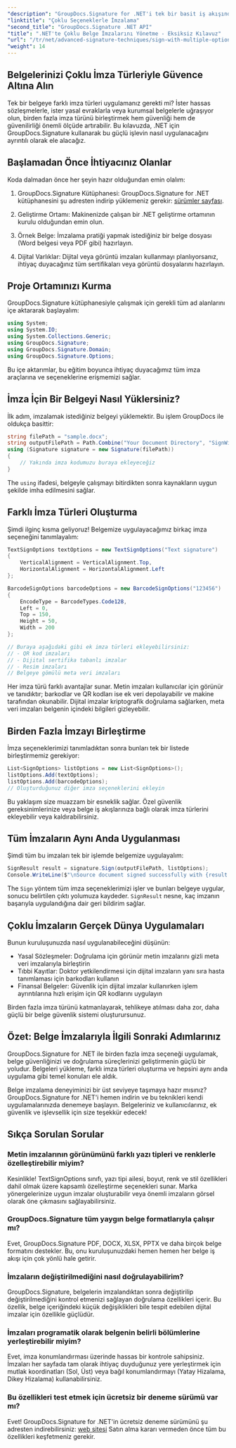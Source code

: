 ```yaml
---
"description": "GroupDocs.Signature for .NET'i tek bir basit iş akışında kullanarak birden fazla imza türünü (metin, QR, barkod, dijital) uygulayarak belge güvenliğini nasıl artıracağınızı öğrenin."
"linktitle": "Çoklu Seçeneklerle İmzalama"
"second_title": "GroupDocs.Signature .NET API"
"title": ".NET'te Çoklu Belge İmzalarını Yönetme - Eksiksiz Kılavuz"
"url": "/tr/net/advanced-signature-techniques/sign-with-multiple-options/"
"weight": 14
---
```


## Belgelerinizi Çoklu İmza Türleriyle Güvence Altına Alın

Tek bir belgeye farklı imza türleri uygulamanız gerekti mi? İster hassas sözleşmelerle, ister yasal evraklarla veya kurumsal belgelerle uğraşıyor olun, birden fazla imza türünü birleştirmek hem güvenliği hem de güvenilirliği önemli ölçüde artırabilir. Bu kılavuzda, .NET için GroupDocs.Signature kullanarak bu güçlü işlevin nasıl uygulanacağını ayrıntılı olarak ele alacağız.

## Başlamadan Önce İhtiyacınız Olanlar

Koda dalmadan önce her şeyin hazır olduğundan emin olalım:

1. GroupDocs.Signature Kütüphanesi: GroupDocs.Signature for .NET kütüphanesini şu adresten indirip yüklemeniz gerekir: [sürümler sayfası](https://releases.groupdocs.com/signature/net/).

2. Geliştirme Ortamı: Makinenizde çalışan bir .NET geliştirme ortamının kurulu olduğundan emin olun.

3. Örnek Belge: İmzalama pratiği yapmak istediğiniz bir belge dosyası (Word belgesi veya PDF gibi) hazırlayın.

4. Dijital Varlıklar: Dijital veya görüntü imzaları kullanmayı planlıyorsanız, ihtiyaç duyacağınız tüm sertifikaları veya görüntü dosyalarını hazırlayın.

## Proje Ortamınızı Kurma

GroupDocs.Signature kütüphanesiyle çalışmak için gerekli tüm ad alanlarını içe aktararak başlayalım:

```csharp
using System;
using System.IO;
using System.Collections.Generic;
using GroupDocs.Signature;
using GroupDocs.Signature.Domain;
using GroupDocs.Signature.Options;
```

Bu içe aktarımlar, bu eğitim boyunca ihtiyaç duyacağımız tüm imza araçlarına ve seçeneklerine erişmemizi sağlar.

## İmza İçin Bir Belgeyi Nasıl Yüklersiniz?

İlk adım, imzalamak istediğiniz belgeyi yüklemektir. Bu işlem GroupDocs ile oldukça basittir:

```csharp
string filePath = "sample.docx";
string outputFilePath = Path.Combine("Your Document Directory", "SignWithMultiple", "SignWithMultiple.docx");
using (Signature signature = new Signature(filePath))
{
    // Yakında imza kodumuzu buraya ekleyeceğiz
}
```

The `using` ifadesi, belgeyle çalışmayı bitirdikten sonra kaynakların uygun şekilde imha edilmesini sağlar.

## Farklı İmza Türleri Oluşturma

Şimdi ilginç kısma geliyoruz! Belgemize uygulayacağımız birkaç imza seçeneğini tanımlayalım:

```csharp
TextSignOptions textOptions = new TextSignOptions("Text signature")
{
    VerticalAlignment = VerticalAlignment.Top,
    HorizontalAlignment = HorizontalAlignment.Left
};

BarcodeSignOptions barcodeOptions = new BarcodeSignOptions("123456")
{
    EncodeType = BarcodeTypes.Code128,
    Left = 0,
    Top = 150,
    Height = 50,
    Width = 200
};

// Buraya aşağıdaki gibi ek imza türleri ekleyebilirsiniz:
// - QR kod imzaları
// - Dijital sertifika tabanlı imzalar
// - Resim imzaları
// Belgeye gömülü meta veri imzaları
```

Her imza türü farklı avantajlar sunar. Metin imzaları kullanıcılar için görünür ve tanıdıktır; barkodlar ve QR kodları ise ek veri depolayabilir ve makine tarafından okunabilir. Dijital imzalar kriptografik doğrulama sağlarken, meta veri imzaları belgenin içindeki bilgileri gizleyebilir.

## Birden Fazla İmzayı Birleştirme

İmza seçeneklerimizi tanımladıktan sonra bunları tek bir listede birleştirmemiz gerekiyor:

```csharp
List<SignOptions> listOptions = new List<SignOptions>();
listOptions.Add(textOptions);
listOptions.Add(barcodeOptions);
// Oluşturduğunuz diğer imza seçeneklerini ekleyin
```

Bu yaklaşım size muazzam bir esneklik sağlar. Özel güvenlik gereksinimlerinize veya belge iş akışlarınıza bağlı olarak imza türlerini ekleyebilir veya kaldırabilirsiniz.

## Tüm İmzaların Aynı Anda Uygulanması

Şimdi tüm bu imzaları tek bir işlemde belgemize uygulayalım:

```csharp
SignResult result = signature.Sign(outputFilePath, listOptions);
Console.WriteLine($"\nSource document signed successfully with {result.Succeeded.Count} signature(s).\nFile saved at {outputFilePath}.");
```

The `Sign` yöntem tüm imza seçeneklerimizi işler ve bunları belgeye uygular, sonucu belirtilen çıktı yolumuza kaydeder. `SignResult` nesne, kaç imzanın başarıyla uygulandığına dair geri bildirim sağlar.

## Çoklu İmzaların Gerçek Dünya Uygulamaları

Bunun kuruluşunuzda nasıl uygulanabileceğini düşünün:

- Yasal Sözleşmeler: Doğrulama için görünür metin imzalarını gizli meta veri imzalarıyla birleştirin
- Tıbbi Kayıtlar: Doktor yetkilendirmesi için dijital imzaların yanı sıra hasta tanımlaması için barkodları kullanın
- Finansal Belgeler: Güvenlik için dijital imzalar kullanırken işlem ayrıntılarına hızlı erişim için QR kodlarını uygulayın

Birden fazla imza türünü katmanlayarak, tehlikeye atılması daha zor, daha güçlü bir belge güvenlik sistemi oluşturursunuz.

## Özet: Belge İmzalarıyla İlgili Sonraki Adımlarınız

GroupDocs.Signature for .NET ile birden fazla imza seçeneği uygulamak, belge güvenliğinizi ve doğrulama süreçlerinizi geliştirmenin güçlü bir yoludur. Belgeleri yükleme, farklı imza türleri oluşturma ve hepsini aynı anda uygulama gibi temel konuları ele aldık.

Belge imzalama deneyiminizi bir üst seviyeye taşımaya hazır mısınız? GroupDocs.Signature for .NET'i hemen indirin ve bu teknikleri kendi uygulamalarınızda denemeye başlayın. Belgeleriniz ve kullanıcılarınız, ek güvenlik ve işlevsellik için size teşekkür edecek!

## Sıkça Sorulan Sorular

### Metin imzalarının görünümünü farklı yazı tipleri ve renklerle özelleştirebilir miyim?

Kesinlikle! TextSignOptions sınıfı, yazı tipi ailesi, boyut, renk ve stil özellikleri dahil olmak üzere kapsamlı özelleştirme seçenekleri sunar. Marka yönergelerinize uygun imzalar oluşturabilir veya önemli imzaların görsel olarak öne çıkmasını sağlayabilirsiniz.

### GroupDocs.Signature tüm yaygın belge formatlarıyla çalışır mı?

Evet, GroupDocs.Signature PDF, DOCX, XLSX, PPTX ve daha birçok belge formatını destekler. Bu, onu kuruluşunuzdaki hemen hemen her belge iş akışı için çok yönlü hale getirir.

### İmzaların değiştirilmediğini nasıl doğrulayabilirim?

GroupDocs.Signature, belgelerin imzalandıktan sonra değiştirilip değiştirilmediğini kontrol etmenizi sağlayan doğrulama özellikleri içerir. Bu özellik, belge içeriğindeki küçük değişiklikleri bile tespit edebilen dijital imzalar için özellikle güçlüdür.

### İmzaları programatik olarak belgenin belirli bölümlerine yerleştirebilir miyim?

Evet, imza konumlandırması üzerinde hassas bir kontrole sahipsiniz. İmzaları her sayfada tam olarak ihtiyaç duyduğunuz yere yerleştirmek için mutlak koordinatları (Sol, Üst) veya bağıl konumlandırmayı (Yatay Hizalama, Dikey Hizalama) kullanabilirsiniz.

### Bu özellikleri test etmek için ücretsiz bir deneme sürümü var mı?

Evet! GroupDocs.Signature for .NET'in ücretsiz deneme sürümünü şu adresten indirebilirsiniz: [web sitesi](https://releases.groupdocs.com/) Satın alma kararı vermeden önce tüm bu özellikleri keşfetmeniz gerekir.